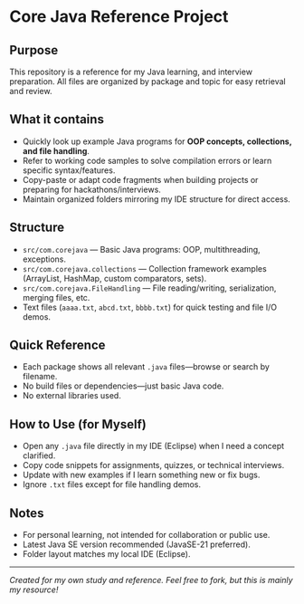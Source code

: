 # Core Java Reference Project

## Purpose

This repository is a reference for my Java learning, and interview preparation. All files are organized by package and topic for easy retrieval and review.

## What it contains

- Quickly look up example Java programs for **OOP concepts, collections, and file handling**.
- Refer to working code samples to solve compilation errors or learn specific syntax/features.
- Copy-paste or adapt code fragments when building projects or preparing for hackathons/interviews.
- Maintain organized folders mirroring my IDE structure for direct access.

## Structure

- `src/com.corejava` — Basic Java programs: OOP, multithreading, exceptions.
- `src/com.corejava.collections` — Collection framework examples (ArrayList, HashMap, custom comparators, sets).
- `src/com.corejava.FileHandling` — File reading/writing, serialization, merging files, etc.
- Text files (`aaaa.txt`, `abcd.txt`, `bbbb.txt`) for quick testing and file I/O demos.

## Quick Reference

- Each package shows all relevant `.java` files—browse or search by filename.
- No build files or dependencies—just basic Java code.
- No external libraries used.

## How to Use (for Myself)

- Open any `.java` file directly in my IDE (Eclipse) when I need a concept clarified.
- Copy code snippets for assignments, quizzes, or technical interviews.
- Update with new examples if I learn something new or fix bugs.
- Ignore `.txt` files except for file handling demos.

## Notes

- For personal learning, not intended for collaboration or public use.
- Latest Java SE version recommended (JavaSE-21 preferred).
- Folder layout matches my local IDE (Eclipse).

---

*Created for my own study and reference. Feel free to fork, but this is mainly my resource!*
